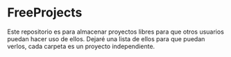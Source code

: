 # FreeProjects
Este repositorio es para almacenar proyectos libres para que otros usuarios puedan hacer uso de ellos.
Dejaré una lista de ellos para que puedan verlos, cada carpeta es un proyecto independiente.

